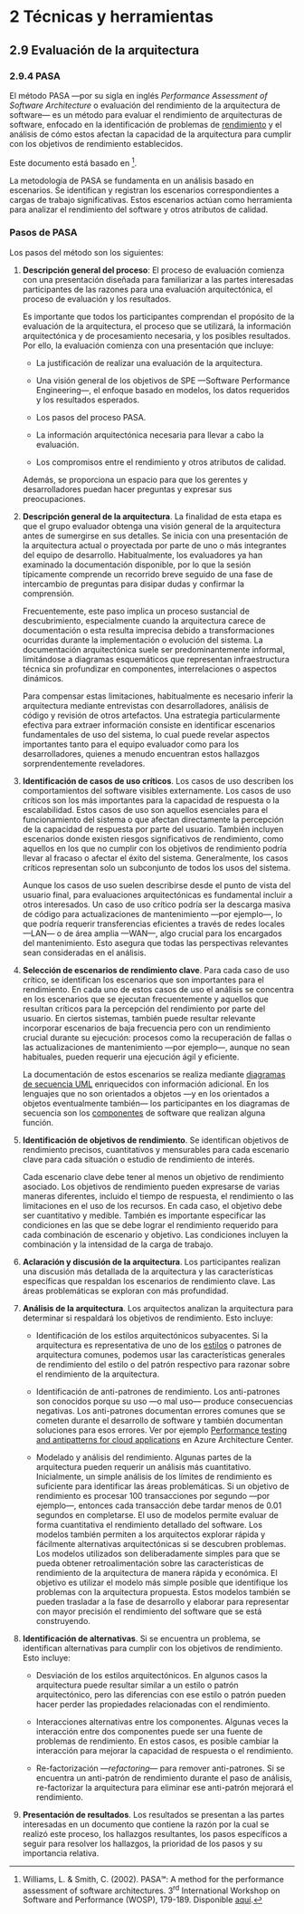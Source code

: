 # 2 Técnicas y herramientas

## 2.9 Evaluación de la arquitectura

### 2.9.4 PASA

El método PASA —por su sigla en inglés *Performance Assessment of Software
Architecture* o evaluación del rendimiento de la arquitectura de software— es un
método para evaluar el rendimiento de arquitecturas de software, enfocado en la
identificación de problemas de [rendimiento](/4_Conceptos/4_Rendimiento.md) y el
análisis de cómo estos afectan la capacidad de la arquitectura para cumplir con
los objetivos de rendimiento establecidos.

Este documento está basado en [^1].

[^1]: Williams, L. & Smith, C. (2002). PASA℠: A method for the performance
    assessment of software architectures. 3<sup>rd</sup> International Workshop
    on Software and Performance (WOSP), 179-189. Disponible
    [aquí](https://www.researchgate.net/profile/Connie_Smith5/publication/234792513_PASASM_A_method_for_the_performance_assessment_of_software_architectures/links/02e7e52b25ec295c19000000/PASASM-A-method-for-the-performance-assessment-of-software-architectures.pdf).

La metodología de PASA se fundamenta en un análisis basado en escenarios. Se
identifican y registran los escenarios correspondientes a cargas de trabajo
significativas. Estos escenarios actúan como herramienta para analizar el
rendimiento del software y otros atributos de calidad.

### Pasos de PASA

Los pasos del método son los siguientes:

1. **Descripción general del proceso**: El proceso de evaluación comienza con
   una presentación diseñada para familiarizar a las partes interesadas
   participantes de las razones para una evaluación arquitectónica, el proceso
   de evaluación y los resultados.

   Es importante que todos los participantes comprendan el propósito de la
   evaluación de la arquitectura, el proceso que se utilizará, la información
   arquitectónica y de procesamiento necesaria, y los posibles resultados. Por
   ello, la evaluación comienza con una presentación que incluye:

   * La justificación de realizar una evaluación de la arquitectura.

   * Una visión general de los objetivos de SPE —Software Performance
     Engineering—, el enfoque basado en modelos, los datos requeridos y los
     resultados esperados.

   * Los pasos del proceso PASA.

   * La información arquitectónica necesaria para llevar a cabo la evaluación.

   * Los compromisos entre el rendimiento y otros atributos de calidad.

   Además, se proporciona un espacio para que los gerentes y desarrolladores
   puedan hacer preguntas y expresar sus preocupaciones.

2. **Descripción general de la arquitectura**. La finalidad de esta etapa es que
   el grupo evaluador obtenga una visión general de la arquitectura antes de
   sumergirse en sus detalles. Se inicia con una presentación de la arquitectura
   actual o proyectada por parte de uno o más integrantes del equipo de
   desarrollo. Habitualmente, los evaluadores ya han examinado la documentación
   disponible, por lo que la sesión típicamente comprende un recorrido breve
   seguido de una fase de intercambio de preguntas para disipar dudas y
   confirmar la comprensión.

   Frecuentemente, este paso implica un proceso sustancial de descubrimiento,
   especialmente cuando la arquitectura carece de documentación o esta resulta
   imprecisa debido a transformaciones ocurridas durante la implementación o
   evolución del sistema. La documentación arquitectónica suele ser
   predominantemente informal, limitándose a diagramas esquemáticos que
   representan infraestructura técnica sin profundizar en componentes,
   interrelaciones o aspectos dinámicos.

   Para compensar estas limitaciones, habitualmente es necesario inferir la
   arquitectura mediante entrevistas con desarrolladores, análisis de código y
   revisión de otros artefactos. Una estrategia particularmente efectiva para
   extraer información consiste en identificar escenarios fundamentales de uso
   del sistema, lo cual puede revelar aspectos importantes tanto para el equipo
   evaluador como para los desarrolladores, quienes a menudo encuentran estos
   hallazgos sorprendentemente reveladores.

3. **Identificación de casos de uso críticos**. Los casos de uso describen los
   comportamientos del software visibles externamente. Los casos de uso críticos
   son los más importantes para la capacidad de respuesta o la escalabilidad.
   Estos casos de uso son aquellos esenciales para el funcionamiento del sistema
   o que afectan directamente la percepción de la capacidad de respuesta por
   parte del usuario. También incluyen escenarios donde existen riesgos
   significativos de rendimiento, como aquellos en los que no cumplir con los
   objetivos de rendimiento podría llevar al fracaso o afectar el éxito del
   sistema. Generalmente, los casos críticos representan solo un subconjunto de
   todos los usos del sistema.

   Aunque los casos de uso suelen describirse desde el punto de vista del
   usuario final, para evaluaciones arquitectónicas es fundamental incluir a
   otros interesados. Un caso de uso crítico podría ser la descarga masiva de
   código para actualizaciones de mantenimiento —por ejemplo—, lo que podría
   requerir transferencias eficientes a través de redes locales —LAN— o de área
   amplia —WAN—, algo crucial para los encargados del mantenimiento. Esto
   asegura que todas las perspectivas relevantes sean consideradas en el
   análisis.

4. **Selección de escenarios de rendimiento clave**. Para cada caso de uso
   crítico, se identifican los escenarios que son importantes para el
   rendimiento. En cada uno de estos casos de uso el análisis se concentra en
   los escenarios que se ejecutan frecuentemente y aquellos que resultan
   críticos para la percepción del rendimiento por parte del usuario. En ciertos
   sistemas, también puede resultar relevante incorporar escenarios de baja
   frecuencia pero con un rendimiento crucial durante su ejecución: procesos
   como la recuperación de fallas o las actualizaciones de mantenimiento —por
   ejemplo—, aunque no sean habituales, pueden requerir una ejecución ágil y
   eficiente.

   La documentación de estos escenarios se realiza mediante [diagramas de
   secuencia
   UML](/2_Tecnicas_y_herramientas/2_4_3_Diagramas_de_secuencia_UML.md)
   enriquecidos con información adicional. En los lenguajes que no son
   orientados a objetos —y en los orientados a objetos eventualmente también—
   los participantes en los diagramas de secuencia son los
   [componentes](/4_Conceptos/4_Componente.md) de software que realizan alguna
   función.

5. **Identificación de objetivos de rendimiento**. Se identifican objetivos de
   rendimiento precisos, cuantitativos y mensurables para cada escenario clave
   para cada situación o estudio de rendimiento de interés.

   Cada escenario clave debe tener al menos un objetivo de rendimiento asociado.
   Los objetivos de rendimiento pueden expresarse de varias maneras diferentes,
   incluido el tiempo de respuesta, el rendimiento o las limitaciones en el uso
   de los recursos. En cada caso, el objetivo debe ser cuantitativo y medible.
   También es importante especificar las condiciones en las que se debe lograr
   el rendimiento requerido para cada combinación de escenario y objetivo. Las
   condiciones incluyen la combinación y la intensidad de la carga de trabajo.

6. **Aclaración y discusión de la arquitectura**. Los participantes realizan una
   discusión más detallada de la arquitectura y las características específicas
   que respaldan los escenarios de rendimiento clave. Las áreas problemáticas se
   exploran con más profundidad.

7. **Análisis de la arquitectura**. Los arquitectos analizan la arquitectura
   para determinar si respaldará los objetivos de rendimiento. Esto incluye:

   * Identificación de los estilos arquitectónicos subyacentes. Si la
     arquitectura es representativa de uno de los
     [estilos](/2_Tecnicas_y_herramientas/2_7_.Estilos_arquitectura.md) o
     patrones de arquitectura comunes, podemos usar las características
     generales de rendimiento del estilo o del patrón respectivo para razonar
     sobre el rendimiento de la arquitectura.

   * Identificación de anti-patrones de rendimiento. Los anti-patrones son
     conocidos porque su uso —o mal uso— produce consecuencias negativas. Los
     anti-patrones documentan errores comunes que se cometen durante el
     desarrollo de software y también documentan soluciones para esos errores.
     Ver por ejemplo [Performance testing and antipatterns for cloud
     applications](https://learn.microsoft.com/en-us/azure/architecture/antipatterns/)
     en Azure Architecture Center.

   * Modelado y análisis del rendimiento. Algunas partes de la arquitectura pueden
     requerir un análisis más cuantitativo. Inicialmente, un simple análisis de
     los límites de rendimiento es suficiente para identificar las áreas
     problemáticas. Si un objetivo de rendimiento es procesar 100 transacciones
     por segundo —por ejemplo—, entonces cada transacción debe tardar menos de 0.01 segundos
     en completarse. El uso de modelos permite evaluar de forma cuantitativa el
     rendimiento detallado del software. Los modelos también permiten a los
     arquitectos explorar rápida y fácilmente alternativas arquitectónicas si se
     descubren problemas. Los modelos utilizados son deliberadamente simples
     para que se pueda obtener retroalimentación sobre las características de
     rendimiento de la arquitectura de manera rápida y económica. El objetivo es
     utilizar el modelo más simple posible que identifique los problemas con la
     arquitectura propuesta. Estos modelos también se pueden trasladar a la fase
     de desarrollo y elaborar para representar con mayor precisión el
     rendimiento del software que se está construyendo.

8. **Identificación de alternativas**. Si se encuentra un problema, se
   identifican alternativas para cumplir con los objetivos de rendimiento. Esto
   incluye:

   * Desviación de los estilos arquitectónicos. En algunos casos la arquitectura
     puede resultar similar a un estilo o patrón arquitectónico, pero las
     diferencias con ese estilo o patrón pueden hacer perder las propiedades
     relacionadas con el rendimiento.

   * Interacciones alternativas entre los componentes. Algunas veces la
     interacción entre dos componentes puede ser una fuente de problemas de
     rendimiento. En estos casos, es posible cambiar la interacción para mejorar
     la capacidad de respuesta o el rendimiento.

   * Re-factorización —*refactoring*— para remover anti-patrones. Si se
     encuentra un anti-patrón de rendimiento durante el paso de análisis,
     re-factorizar la arquitectura para eliminar ese anti-patrón mejorará el
     rendimiento.

9. **Presentación de resultados**. Los resultados se presentan a las partes
   interesadas en un documento que contiene la razón por la cual se realizó este
   proceso, los hallazgos resultantes, los pasos específicos a seguir para
   resolver los hallazgos, la prioridad de los pasos y su importancia relativa.
